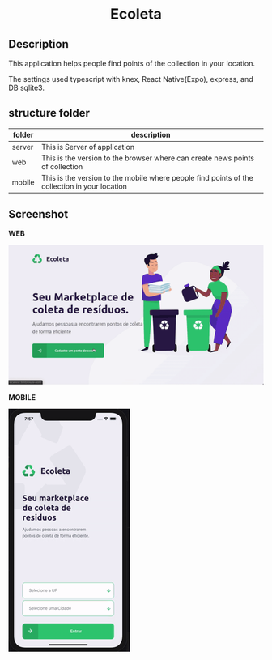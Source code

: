 <div align="center">

# Ecoleta

</div>

## Description
This application helps people find points of the collection in your location.

The settings used typescript with knex, React Native(Expo), express, and DB sqlite3.

## structure folder

| folder      | description                                                   |
|-------------|---------------------------------------------------------------|
| server      | This is Server of application                                 |
| web      | This is the version to the browser where can create news points of collection                    |
| mobile      | This is the version to the mobile where people find points of the collection in your location |                    |

## Screenshot
**WEB**

![web](./screen/web.gif)

**MOBILE**

![mobile](./screen/mobile.gif)